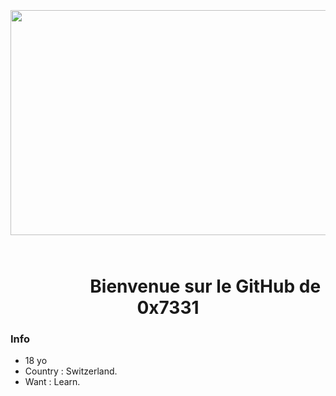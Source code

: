<p>&nbsp;</p>
<p>&nbsp;</p>
<h2 style="text-align: center;"><strong><img src="https://cdn.discordapp.com/attachments/738422723507650690/741308815659630703/Screen_Shot_2020_02_28_at_9.png" alt="" width="720" height="360" />&nbsp; </strong></h2>
<h1 style="text-align: center;"><strong>&nbsp;&nbsp;&nbsp;&nbsp;&nbsp;&nbsp;&nbsp;&nbsp;&nbsp;&nbsp;&nbsp;&nbsp;&nbsp;&nbsp;&nbsp;&nbsp;&nbsp Bienvenue sur le GitHub de 0x7331</strong></h1>

### Info
- 18 yo
- Country : Switzerland.
- Want : Learn.
